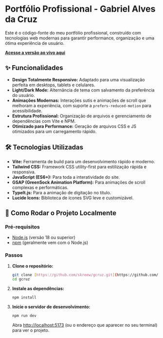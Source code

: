 # Portfólio Profissional - Gabriel Alves da Cruz

Este é o código-fonte do meu portfólio profissional, construído com tecnologias web modernas para garantir performance, organização e uma ótima experiência de usuário.

**[Acesse a versão ao vivo aqui](https://skreew.github.io/gcruz/)**

## ✨ Funcionalidades

- **Design Totalmente Responsivo:** Adaptado para uma visualização perfeita em desktops, tablets e celulares.
- **Light/Dark Mode:** Alternância de tema com salvamento da preferência do usuário.
- **Animações Modernas:** Interações sutis e animações de scroll que melhoram a experiência, com suporte a `prefers-reduced-motion` para acessibilidade.
- **Estrutura Profissional:** Organização de arquivos e gerenciamento de dependências com Vite e NPM.
- **Otimizado para Performance:** Geração de arquivos CSS e JS otimizados para um carregamento rápido.

## 🛠️ Tecnologias Utilizadas

- **Vite:** Ferramenta de build para um desenvolvimento rápido e moderno.
- **Tailwind CSS:** Framework CSS utility-first para estilização rápida e responsiva.
- **JavaScript (ES6+):** Para toda a interatividade do site.
- **GSAP (GreenSock Animation Platform):** Para animações de scroll complexas e performáticas.
- **TypeIt.js:** Para a animação de digitação no título.
- **Lucide Icons:** Biblioteca de ícones SVG leve e customizável.

## 🚀 Como Rodar o Projeto Localmente

### Pré-requisitos
- [Node.js](https://nodejs.org/) (versão 18 ou superior)
- [npm](https://www.npmjs.com/) (geralmente vem com o Node.js)

### Passos

1. **Clone o repositório:**
   ```bash
   git clone [https://github.com/skreew/gcruz.git](https://github.com/skreew/gcruz.git)
   cd gcruz
   ```
2. **Instale as dependências:**
   ```bash
   npm install
   ```
3. **Inicie o servidor de desenvolvimento:**
   ```bash
   npm run dev
   ```

   Abra [http://localhost:5173](http://localhost:5173) (ou o endereço que aparecer no seu terminal) para ver o projeto.